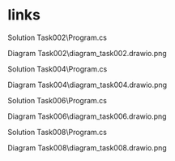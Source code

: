 # links #

Solution Task002\Program.cs

Diagram Task002\diagram_task002.drawio.png

Solution Task004\Program.cs

Diagram Task004\diagram_task004.drawio.png

Solution Task006\Program.cs

Diagram Task006\diagram_task006.drawio.png

Solution Task008\Program.cs

Diagram Task008\diagram_task008.drawio.png
